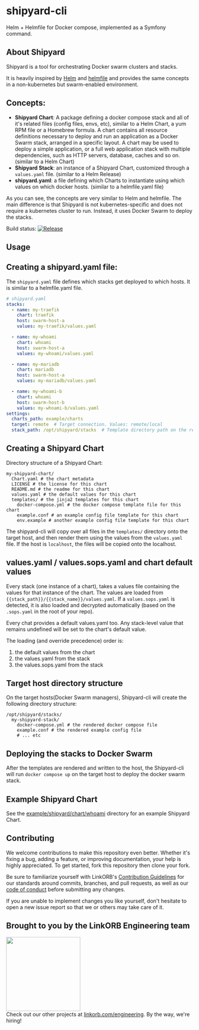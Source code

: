 <!-- Managed by https://github.com/linkorb/repo-ansible. Manual changes will be overwritten. -->
shipyard-cli
============

Helm + Helmfile for Docker compose, implemented as a Symfony command.

## About Shipyard

Shipyard is a tool for orchestrating Docker swarm clusters and stacks.

It is heavily inspired by [Helm](https://helm.sh/) and [helmfile](https://github.com/helmfile/helmfile) and provides the same concepts in a non-kubernetes but swarm-enabled environment. 

## Concepts:

* **Shipyard Chart**: A package defining a docker compose stack and all of it's related files (config files, envs, etc), similar to a Helm Chart, a yum RPM file or a Homebrew formula. A chart contains all resource definitions necessary to deploy and run an application as a Docker Swarm stack, arranged in a specific layout. A chart may be used to deploy a simple application, or a full web application stack with multiple dependencies, such as HTTP servers, database, caches and so on. (similar to a Helm Chart)
* **Shipyard Stack**: an instance of a Shipyard Chart, customized through a `values.yaml` file. (similar to a Helm Release)
* **shipyard.yaml**: a file defining which Charts to instantiate using which values on which docker hosts. (similar to a helmfile.yaml file)

As you can see, the concepts are very similar to Helm and helmfile. The main difference is that Shipyard is not kubernetes-specific and does not require a kubernetes cluster to run. Instead, it uses Docker Swarm to deploy the stacks.

Build status: [![Release](https://github.com/linkorb/shipyard-cli/actions/workflows/30-release-and-build.yaml/badge.svg)](https://github.com/linkorb/shipyard-cli/actions/workflows/30-release-and-build.yaml)




## Usage

## Creating a shipyard.yaml file:

The `shipyard.yaml` file defines which stacks get deployed to which hosts. It is similar to a helmfile.yaml file.

```yaml
# shipyard.yaml
stacks:
  - name: my-traefik
    chart: traefik
    host: swarm-host-a
    values: my-traefik/values.yaml

  - name: my-whoami
    chart: whoami
    host: swarm-host-a
    values: my-whoami/values.yaml

  - name: my-mariadb
    chart: mariadb
    host: swarm-host-a
    values: my-mariadb/values.yaml

  - name: my-whoami-b
    chart: whoami
    host: swarm-host-b
    values: my-whoami-b/values.yaml
settings:
  charts_path: example/charts
  target: remote  # Target connection. Values: remote/local
  stack_path: /opt/shipyard/stacks  # Template directory path on the remote host
```

## Creating a Shipyard Chart

Directory structure of a Shipyard Chart:

```
my-shipyard-chart/
  Chart.yaml # the chart metadata
  LICENSE # the license for this chart
  README.md # the readme for this chart
  values.yaml # the default values for this chart
  templates/ # the jinja2 templates for this chart
    docker-compose.yml # the docker compose template file for this chart
    example.conf # an example config file template for this chart
    env.example # another example config file template for this chart
```

The shipyard-cli will copy over all files in the `templates/` directory onto the target host, and then render them using the values from the `values.yaml` file.
If the host is `localhost`, the files will be copied onto the localhost.

## values.yaml / values.sops.yaml and chart default values

Every stack (one instance of a chart), takes a values file containing the values for that instance of the chart.
The values are loaded from `{{stack_path}}/{{stack_name}}/values.yaml`. If a `values.sops.yaml` is detected, it is also loaded and decrypted automatically (based on the `.sops.yaml` in the root of your repo).

Every chat provides a default values.yaml too. Any stack-level value that remains undefined will be set to the chart's default value.

The loading (and override precedence) order is:

1. the default values from the chart
2. the values.yaml from the stack
3. the values.sops.yaml from the stack

## Target host directory structure

On the target hosts(Docker Swarm managers), Shipyard-cli will create the following directory structure:

```
/opt/shipyard/stacks/
  my-shipyard-stack/
    docker-compose.yml # the rendered docker compose file
    example.conf # the rendered example config file
    # ... etc
```

## Deploying the stacks to Docker Swarm
After the templates are rendered and written to the host, the Shipyard-cli will run `docker compose up` on the target host to deploy the docker swarm stack.


## Example Shipyard Chart

See the [example/shipyard/chart/whoami](example/charts/whoami) directory for an example Shipyard Chart.

## Contributing

We welcome contributions to make this repository even better. Whether it's fixing a bug, adding a feature, or improving documentation, your help is highly appreciated. To get started, fork this repository then clone your fork.

Be sure to familiarize yourself with LinkORB's [Contribution Guidelines](/CONTRIBUTING.md) for our standards around commits, branches, and pull requests, as well as our [code of conduct](/CODE_OF_CONDUCT.md) before submitting any changes.

If you are unable to implement changes you like yourself, don't hesitate to open a new issue report so that we or others may take care of it.
## Brought to you by the LinkORB Engineering team

<img src="http://www.linkorb.com/d/meta/tier1/images/linkorbengineering-logo.png" width="200px" /><br />
Check out our other projects at [linkorb.com/engineering](http://www.linkorb.com/engineering).
By the way, we're hiring!

